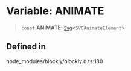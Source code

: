 # Variable: ANIMATE

> `const` **ANIMATE**: [`Svg`](../index.md)\<`SVGAnimateElement`\>

## Defined in

node_modules/blockly/blockly.d.ts:180
